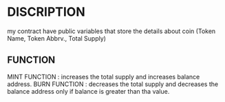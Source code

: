 # DISCRIPTION 
my contract have public variables that store the details about coin (Token Name, Token Abbrv., Total Supply)

## FUNCTION 
MINT FUNCTION : increases the total supply and increases balance address.
BURN FUNCTION : decreases the total supply and decreases the balance address only if balance is greater than tha value.
